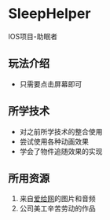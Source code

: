 # SleepHelper

IOS项目-助眠者
## 玩法介绍
- 只需要点击屏幕即可

## 所学技术
- 对之前所学技术的整合使用
- 尝试使用各种动画效果
- 学会了物件追随效果的实现

## 所用资源
1. 来自[爱给网](http://www.aigei.com/)的图片和音频
2. 公司美工辛苦劳动的作品
